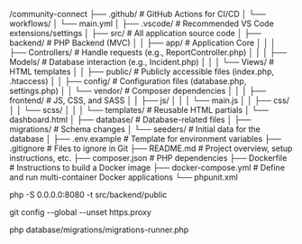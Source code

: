 /community-connect
├── .github/                 # GitHub Actions for CI/CD
│   └── workflows/
│       └── main.yml
│
├── .vscode/                 # Recommended VS Code extensions/settings
│
├── src/                     # All application source code
│   ├── backend/             # PHP Backend (MVC)
│   │   ├── app/             # Application Core
│   │   │   ├── Controllers/ # Handle requests (e.g., ReportController.php)
│   │   │   ├── Models/      # Database interaction (e.g., Incident.php)
│   │   │   └── Views/       # HTML templates
│   │   ├── public/          # Publicly accessible files (index.php, .htaccess)
│   │   ├── config/          # Configuration files (database.php, settings.php)
│   │   └── vendor/          # Composer dependencies
│   │
│   ├── frontend/            # JS, CSS, and SASS
│   │   ├── js/
│   │   │   └── main.js
│   │   ├── css/
│   │   └── scss/
│   │
│   └── templates/           # Reusable HTML partials
│       └── dashboard.html
│
├── database/                # Database-related files
│   ├── migrations/          # Schema changes
│   └── seeders/             # Initial data for the database
│
├── .env.example             # Template for environment variables
├── .gitignore               # Files to ignore in Git
├── README.md                # Project overview, setup instructions, etc.
├── composer.json            # PHP dependencies
├── Dockerfile               # Instructions to build a Docker image
├── docker-compose.yml       # Define and run multi-container Docker applications
└── phpunit.xml 


php -S 0.0.0.0:8080 -t src/backend/public

git config --global --unset https.proxy

php database/migrations/migrations-runner.php